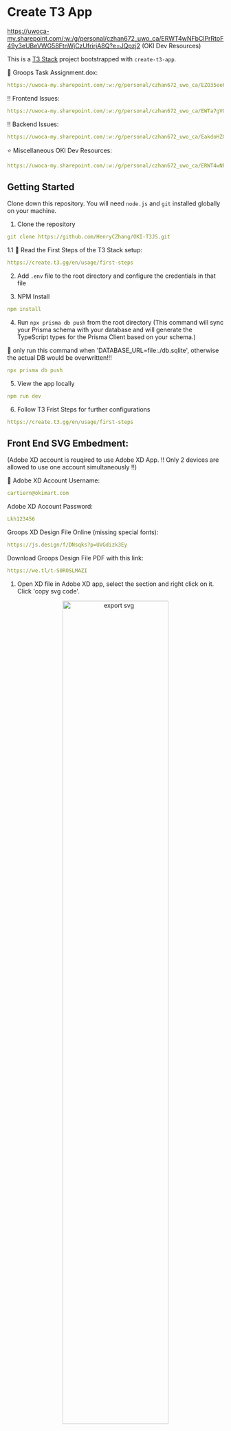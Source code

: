 # Create T3 App
https://uwoca-my.sharepoint.com/:w:/g/personal/czhan672_uwo_ca/ERWT4wNFbClPrRtoF49y3eUBeVWG58FtnWjCzUfrirjA8Q?e=JQpzj2
(OKI Dev Resources)




This is a [T3 Stack](https://create.t3.gg/) project bootstrapped with `create-t3-app`.


🚨 Groops Task Assignment.dox:

```yaml
https://uwoca-my.sharepoint.com/:w:/g/personal/czhan672_uwo_ca/EZO35ee6dfFGm_zWHaig7Z8B_96hTGguxeEebz7u2C4V0w?e=BhWNVG
```

‼️ Frontend Issues:

```yaml
https://uwoca-my.sharepoint.com/:w:/g/personal/czhan672_uwo_ca/EWTa7gVQt5BNtwNAt9fMI0oBsqjrpnbra-zi0x8voYpU1Q?e=0c2yei
```

‼️ Backend Issues:

```yaml
https://uwoca-my.sharepoint.com/:w:/g/personal/czhan672_uwo_ca/EakdoHZGzZpFvKwNZ98AobABv7enXlpdPRYVVmxPB3Xatw?e=UoibP1
```

⭐️ Miscellaneous OKI Dev Resources:

```yaml
https://uwoca-my.sharepoint.com/:w:/g/personal/czhan672_uwo_ca/ERWT4wNFbClPrRtoF49y3eUBeVWG58FtnWjCzUfrirjA8Q?e=JQpzj2
```

## Getting Started
Clone down this repository. You will need `node.js` and `git` installed globally on your machine.

1. Clone the repository
```yaml
git clone https://github.com/HenryCZhang/OKI-T3JS.git
```
1.1 🚨 Read the First Steps of the T3 Stack setup:

```yaml
https://create.t3.gg/en/usage/first-steps
```

2. Add `.env` file to the root directory and configure the credentials in that file

4. NPM Install
```yaml
npm install
```
4. Run `npx prisma db push` from the root directory 
(This command will sync your Prisma schema with your database and will generate the TypeScript types for the Prisma Client based on your schema.)

🚨 only run this command when 'DATABASE_URL=file:./db.sqlite', otherwise the actual DB would be overwritten!‼️

```yaml
npx prisma db push
```
5. View the app locally
```yaml
npm run dev
```
6. Follow T3 Frist Steps for further configurations
```yaml
https://create.t3.gg/en/usage/first-steps
```
## Front End SVG Embedment:

(Adobe XD account is reuqired to use Adobe XD App. ‼️ Only 2 devices are allowed to use one account simultaneously ‼️)

🔑 Adobe XD Account Username: 
```yaml
cartiern@okimart.com
```
Adobe XD Account Password: 
```yaml
Lkh123456
```

Groops XD Design File Online (missing special fonts): 

```yaml
https://js.design/f/DNsqks?p=UVGdizk3Ey
```

Download Groops Design File PDF with this link: 

```yaml
https://we.tl/t-S0ROSLMAZI
```

1. Open XD file in Adobe XD app, select the section and right click on it. Click 'copy svg code'.
<div align="center">
  <img alt= "export svg" src="https://github.com/HenryCZhang/OKI-T3JS/blob/dev/README_Img/export_svg.png" width="70%"/>
</div>

2. In your code editor, create a SVG file in public/assets directory, paste the SVG code there and delete Width and Height properties!
<div align="center">
  <img alt="edit svg" src="https://github.com/HenryCZhang/OKI-T3JS/blob/dev/README_Img/edit_svg.png" width="70%"/>
</div>


## What's next? How do I make an app with this?

We try to keep this project as simple as possible, so you can start with just the scaffolding we set up for you, and add additional things later when they become necessary.

If you are not familiar with the different technologies used in this project, please refer to the respective docs. If you still are in the wind, please join our [Discord](https://t3.gg/discord) and ask for help.

- [Next.js](https://nextjs.org)
- [NextAuth.js](https://next-auth.js.org)
- [Prisma](https://prisma.io)
- [Tailwind CSS](https://tailwindcss.com)
- [tRPC](https://trpc.io)

## Learn More

To learn more about the [T3 Stack](https://create.t3.gg/), take a look at the following resources:

- [Documentation](https://create.t3.gg/)
- [Learn the T3 Stack](https://create.t3.gg/en/faq#what-learning-resources-are-currently-available) — Check out these awesome tutorials

You can check out the [create-t3-app GitHub repository](https://github.com/t3-oss/create-t3-app) — your feedback and contributions are welcome!

## How do I deploy this?

Follow our deployment guides for [Vercel](https://create.t3.gg/en/deployment/vercel) and [Docker](https://create.t3.gg/en/deployment/docker) for more information.



Shopping Cart item storage methods:
https://www.pc6.com/infoview/Article_29864.html

To add new product information to database(Release 1.0)
type 'npx prisma studio' in terminal to open localhost port
the port contains basic UI.
